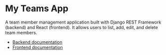 # My Teams App
A team member management application built with Django REST Framework (backend) and React (frontend). It allows users to list, add, edit, and delete team members.

- [Backend documentation](my_teams_backend/README.md)
- [Frontend documentation](my-teams/README.md)
